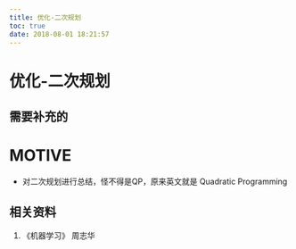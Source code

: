 ```yaml
---
title: 优化-二次规划
toc: true
date: 2018-08-01 18:21:57
---
```

# 优化-二次规划


## 需要补充的


# MOTIVE

* 对二次规划进行总结，怪不得是QP，原来英文就是 Quadratic Programming










## 相关资料

1. 《机器学习》 周志华
